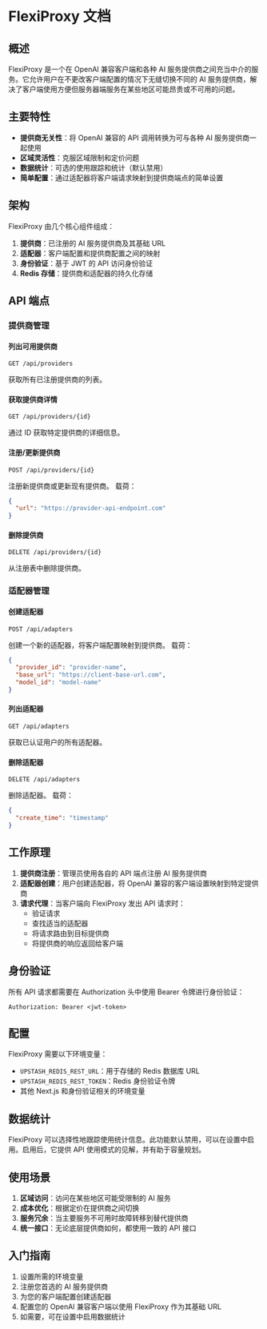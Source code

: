 # FlexiProxy 文档

## 概述

FlexiProxy 是一个在 OpenAI 兼容客户端和各种 AI 服务提供商之间充当中介的服务。它允许用户在不更改客户端配置的情况下无缝切换不同的 AI 服务提供商，解决了客户端使用方便但服务器端服务在某些地区可能昂贵或不可用的问题。

## 主要特性

- **提供商无关性**：将 OpenAI 兼容的 API 调用转换为可与各种 AI 服务提供商一起使用
- **区域灵活性**：克服区域限制和定价问题
- **数据统计**：可选的使用跟踪和统计（默认禁用）
- **简单配置**：通过适配器将客户端请求映射到提供商端点的简单设置

## 架构

FlexiProxy 由几个核心组件组成：

1. **提供商**：已注册的 AI 服务提供商及其基础 URL
2. **适配器**：客户端配置和提供商配置之间的映射
3. **身份验证**：基于 JWT 的 API 访问身份验证
4. **Redis 存储**：提供商和适配器的持久化存储

## API 端点

### 提供商管理

#### 列出可用提供商
```http
GET /api/providers
```
获取所有已注册提供商的列表。

#### 获取提供商详情
```http
GET /api/providers/{id}
```
通过 ID 获取特定提供商的详细信息。

#### 注册/更新提供商
```http
POST /api/providers/{id}
```
注册新提供商或更新现有提供商。
载荷：
```json
{
  "url": "https://provider-api-endpoint.com"
}
```

#### 删除提供商
```http
DELETE /api/providers/{id}
```
从注册表中删除提供商。

### 适配器管理

#### 创建适配器
```http
POST /api/adapters
```
创建一个新的适配器，将客户端配置映射到提供商。
载荷：
```json
{
  "provider_id": "provider-name",
  "base_url": "https://client-base-url.com",
  "model_id": "model-name"
}
```

#### 列出适配器
```http
GET /api/adapters
```
获取已认证用户的所有适配器。

#### 删除适配器
```http
DELETE /api/adapters
```
删除适配器。
载荷：
```json
{
  "create_time": "timestamp"
}
```

## 工作原理

1. **提供商注册**：管理员使用各自的 API 端点注册 AI 服务提供商
2. **适配器创建**：用户创建适配器，将 OpenAI 兼容的客户端设置映射到特定提供商
3. **请求代理**：当客户端向 FlexiProxy 发出 API 请求时：
   - 验证请求
   - 查找适当的适配器
   - 将请求路由到目标提供商
   - 将提供商的响应返回给客户端

## 身份验证

所有 API 请求都需要在 Authorization 头中使用 Bearer 令牌进行身份验证：
```
Authorization: Bearer <jwt-token>
```

## 配置

FlexiProxy 需要以下环境变量：

- `UPSTASH_REDIS_REST_URL`：用于存储的 Redis 数据库 URL
- `UPSTASH_REDIS_REST_TOKEN`：Redis 身份验证令牌
- 其他 Next.js 和身份验证相关的环境变量

## 数据统计

FlexiProxy 可以选择性地跟踪使用统计信息。此功能默认禁用，可以在设置中启用。启用后，它提供 API 使用模式的见解，并有助于容量规划。

## 使用场景

1. **区域访问**：访问在某些地区可能受限制的 AI 服务
2. **成本优化**：根据定价在提供商之间切换
3. **服务冗余**：当主要服务不可用时故障转移到替代提供商
4. **统一接口**：无论底层提供商如何，都使用一致的 API 接口

## 入门指南

1. 设置所需的环境变量
2. 注册您首选的 AI 服务提供商
3. 为您的客户端配置创建适配器
4. 配置您的 OpenAI 兼容客户端以使用 FlexiProxy 作为其基础 URL
5. 如需要，可在设置中启用数据统计